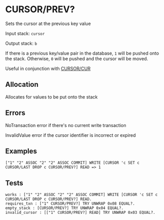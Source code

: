 # CURSOR/PREV?

Sets the cursor at the previous key value

Input stack: `cursor`

Output stack: `b`

If there is a previous key/value pair in the database, `1` will be pushed onto the stack.
Otherwise, `0` will be pushed and the cursor will be moved.

Useful in conjunction with [CURSOR/CUR](CUR.md)

## Allocation

Allocates for values to be put onto the stack

## Errors

NoTransaction error if there's no current write transaction

InvalidValue error if the cursor identifier is incorrect or expired

## Examples

```
["1" "2" ASSOC "2" "2" ASSOC COMMIT] WRITE [CURSOR 'c SET c CURSOR/LAST DROP c CURSOR/PREV?] READ => 1
```

## Tests

```test
works : ["1" "2" ASSOC "2" "2" ASSOC COMMIT] WRITE [CURSOR 'c SET c CURSOR/LAST DROP c CURSOR/PREV?] READ.
requires_txn : ["1" CURSOR/PREV?] TRY UNWRAP 0x08 EQUAL?.
empty_stack : [CURSOR/PREV?] TRY UNWRAP 0x04 EQUAL?.
invalid_cursor : [["1" CURSOR/PREV?] READ] TRY UNWRAP 0x03 EQUAL?.
```
